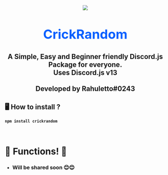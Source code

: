 <p align="center"><img align="center" style="margin-bottom:-6px" src="https://images-ext-2.discordapp.net/external/7I1ZQH36A3aH3wXb_tYl9jsjVIHsQN-WmVQ27OmyH_4/https/cdn.discordapp.com/avatars/873036619509272616/47838c6dd66c63c66f1aab1ab8bdee4f.webp?width=120&height=120?maxwidth=128&fidelity=grand"></p>


<h2 style="font-size:2.5rem; color:#075FFF" align="center">CrickRandom</h2>

<h2 align="center"> A Simple, Easy and Beginner friendly Discord.js Package for everyone. <br>Uses Discord.js v13<br><br>Developed by Rahuletto#0243</h2>


## 🖥️ <b>How to install ?
```
npm install crickrandom
```
   
<br>
 
# 🎉 Functions! 🎉
- ### Will be shared soon 😊😊
<br>
   
   
